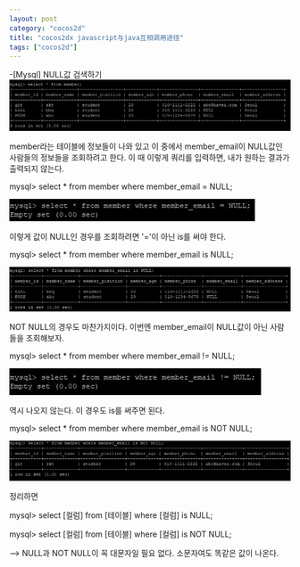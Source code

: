 ```yaml
---
layout: post
category: "cocos2d"
title: "cocos2dx javascript与java互相调用途径"
tags: ["cocos2d"]
---
```



-[Mysql] NULL값 검색하기
<br>
![NULL](https://github.com/P00HP00H/P00HP00H.github.io/blob/master/img/NULL.JPG?raw=true)

member라는 테이블에 정보들이 나와 있고 이 중에서 member_email이 NULL값인 사람들의 정보들을 조회하려고 한다. 이 때 이렇게 쿼리를 입력하면, 내가 원하는 결과가 출력되지 않는다.

mysql> select * from member where member_email = NULL;

![NULL2](https://github.com/P00HP00H/P00HP00H.github.io/blob/master/img/NULL2.JPG?raw=true)

이렇게 값이 NULL인 경우를 조회하려면 '='이 아닌 is를 써야 한다.

mysql> select * from member where member_email is NULL;

![NULL4](https://github.com/P00HP00H/P00HP00H.github.io/blob/master/img/NULL3.JPG?raw=true)



NOT NULL의 경우도 마찬가지이다. 이번엔 member_email이 NULL값이 아닌 사람들을 조회해보자.

mysql> select * from member where member_email != NULL;

![NULL3](https://github.com/P00HP00H/P00HP00H.github.io/blob/master/img/NULL4.JPG?raw=true)

역시 나오지 않는다. 이 경우도 is를 써주면 된다.

mysql> select * from member where member_email is NOT NULL;

![NULL5](https://github.com/P00HP00H/P00HP00H.github.io/blob/master/img/NULL5.JPG?raw=true)



정리하면

mysql> select [컬럼] from [테이블] where [컬럼] is NULL;

mysql> select [컬럼] from [테이블] where [컬럼] is NOT NULL;

--> NULL과 NOT NULL이 꼭 대문자일 필요 없다. 소문자여도 똑같은 값이 나온다.
